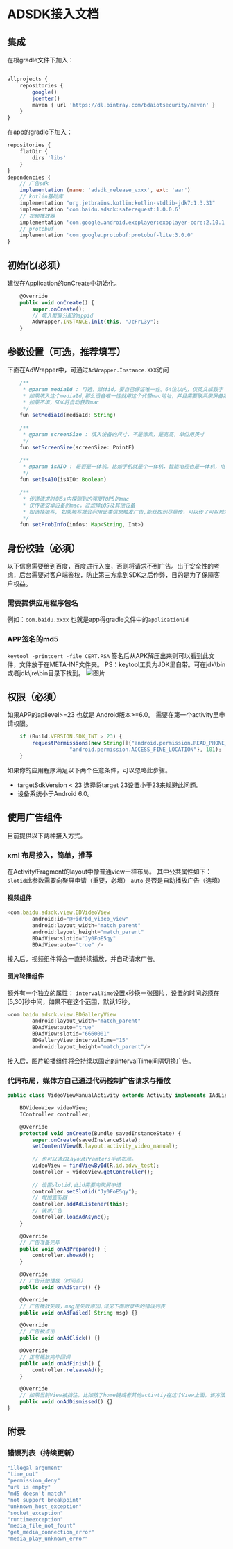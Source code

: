# ADSDK接入文档

## 集成
在根gradle文件下加入：
```javascript { .theme-peacock }

allprojects {
    repositories {
        google()
        jcenter()
        maven { url 'https://dl.bintray.com/bdaiotsecurity/maven' }
    }
}
```


在app的gradle下加入：
```javascript { .theme-peacock }
repositories {
    flatDir {
        dirs 'libs'
    }
}
dependencies {
    // 广告sdk
    implementation (name: 'adsdk_release_vxxx', ext: 'aar')
    // kotlin基础库
    implementation "org.jetbrains.kotlin:kotlin-stdlib-jdk7:1.3.31"
    implementation 'com.baidu.adsdk:saferequest:1.0.0.6'
    // 视频播放器
    implementation 'com.google.android.exoplayer:exoplayer-core:2.10.1'
    // protobuf
    implementation 'com.google.protobuf:protobuf-lite:3.0.0'
}
```


## 初始化(必须）
建议在Application的onCreate中初始化。
```javascript { .theme-peacock }
    @Override
    public void onCreate() {
        super.onCreate();
        // 填入聚屏分配的appid
        AdWrapper.INSTANCE.init(this, "JcFrL3y");
    }
```

## 参数设置（可选，推荐填写）
下面在AdWrapper中，可通过`AdWrapper.Instance.XXX`访问
```javascript { .theme-peacock }
    /**
     * @param mediaId : 可选，媒体id，要自己保证唯一性。64位以内，仅英文或数字
     * 如果填入这个mediaId,那么设备唯一性就用这个代替mac地址，并且需要联系聚屏备案。
     * 如果不填，SDK将自动获取mac
     */
    fun setMediaId(mediaId: String)
    
    /**
     * @param screenSize : 填入设备的尺寸，不是像素，是宽高，单位用英寸
     */
    fun setScreenSize(screenSize: PointF)
    
    /**
     * @param isAIO : 是否是一体机。比如手机就是个一体机，智能电视也是一体机，电视盒子就不是一体机。
     */
    fun setIsAIO(isAIO: Boolean)
    
    /**
     * 传递请求时刻5s内探测到的强度TOP5的mac
     * 仅传递安卓设备的mac，过滤掉iOS及其他设备
     * 如选择填写, 如果填写就会利用此类信息触发广告,能获取到尽量传，可以传了可以触发更多的广告
     */
    fun setProbInfo(infos: Map<String, Int>)
```

## 身份校验（必须）
以下信息需要给到百度，百度进行入库，否则将请求不到广告。出于安全性的考虑，后台需要对客户端鉴权，防止第三方拿到SDK之后作弊，目的是为了保障客户权益。
### 需要提供应用程序包名
例如：`com.baidu.xxxx`
也就是app得gradle文件中的`applicationId`
### APP签名的md5
`keytool -printcert -file CERT.RSA`
签名后从APK解压出来则可以看到此文件，文件放于在META-INF文件夹。
PS：keytool工具为JDK里自带。可在jdk\bin或者jdk\jre\bin目录下找到。
![图片](http://agroup-bos.cdn.bcebos.com/f38e324dc13567d3bf6761e8952f9ff5340c8f6c)
## 权限（必须）
如果APP的apilevel>=23 也就是 Android版本>=6.0。
需要在第一个activity里申请权限。

```javascript { .theme-peacock }
    if (Build.VERSION.SDK_INT > 23) {
        requestPermissions(new String[]{"android.permission.READ_PHONE_STATE",
                    "android.permission.ACCESS_FINE_LOCATION"}, 101);
    }
```

如果你的应用程序满足以下两个任意条件，可以忽略此步骤。

* targetSdkVersion < 23 选择将target 23设置小于23来规避此问题。
* 设备系统小于Android 6.0。

## 使用广告组件
目前提供以下两种接入方式。
### xml 布局接入，简单，**推荐**
在Activity/Fragment的layout中像普通view一样布局。
其中公共属性如下：
`slotid`此参数需要向聚屏申请（重要，必填）
`auto` 是否是自动播放广告（选填）
#### 视频组件
```javascript { .theme-peacock }
<com.baidu.adsdk.view.BDVideoView
        android:id="@+id/bd_video_view"
        android:layout_width="match_parent"
        android:layout_height="match_parent"
        BDAdView:slotid="Jy0FoE5qy"
        BDAdView:auto="true" />
```
接入后，视频组件将会一直持续播放，并自动请求广告。

#### 图片轮播组件
额外有一个独立的属性：
`intervalTime`设置x秒换一张图片，设置的时间必须在[5,30]秒中间，如果不在这个范围，默认15秒。
```javascript { .theme-peacock }
<com.baidu.adsdk.view.BDGalleryView
        android:layout_width="match_parent"
        BDAdView:auto="true"
        BDAdView:slotid="6660001"
        BDGalleryView:intervalTime="15"
        android:layout_height="match_parent"/>
```
接入后，图片轮播组件将会持续以固定的intervalTime间隔切换广告。

### 代码布局，媒体方自己通过代码控制广告请求与播放
```javascript { .theme-peacock }
public class VideoViewManualActivity extends Activity implements IAdListener {

    BDVideoView videoView;
    IController controller;

    @Override
    protected void onCreate(Bundle savedInstanceState) {
        super.onCreate(savedInstanceState);
        setContentView(R.layout.activity_video_manual);
		
		// 也可以通过LayoutPramters手动布局。
        videoView = findViewById(R.id.bdvv_test);
        controller = videoView.getController();
        
        // 设置slotid,此id需要向聚屏申请
        controller.setSlotid("Jy0FoE5qy");
        // 增加监听器
        controller.addAdListener(this);
        // 请求广告
        controller.loadAdAsync();
    }

    @Override
    // 广告准备完毕
    public void onAdPrepared() {
        controller.showAd();
    }

    @Override
    // 广告开始播放（时间点）
    public void onAdStart() {}

    @Override
    // 广告播放失败，msg是失败原因,详见下面附录中的错误列表
    public void onAdFailed( String msg) {}

    @Override
    // 广告被点击
    public void onAdClick() {}

    @Override
    // 正常播放完毕回调
    public void onAdFinish() {
        controller.releaseAd();
    }

    @Override
    // 如果当前View被挡住，比如按了home键或者其他activtiy在这个View上面，该方法会被回调
    public void onAdDismissed() {}
}
```


## 附录
### 错误列表（持续更新）
```javascript { .theme-peacock }
"illegal argument"
"time_out"
"permission_deny"
"url is empty"
"md5 doesn't match"
"not_support_breakpoint"
"unknown_host_exception"
"socket_exception"
"runtimeexception"
"media_file_not_fount"
"get_media_connection_error"
"media_play_unknown_error"
```

